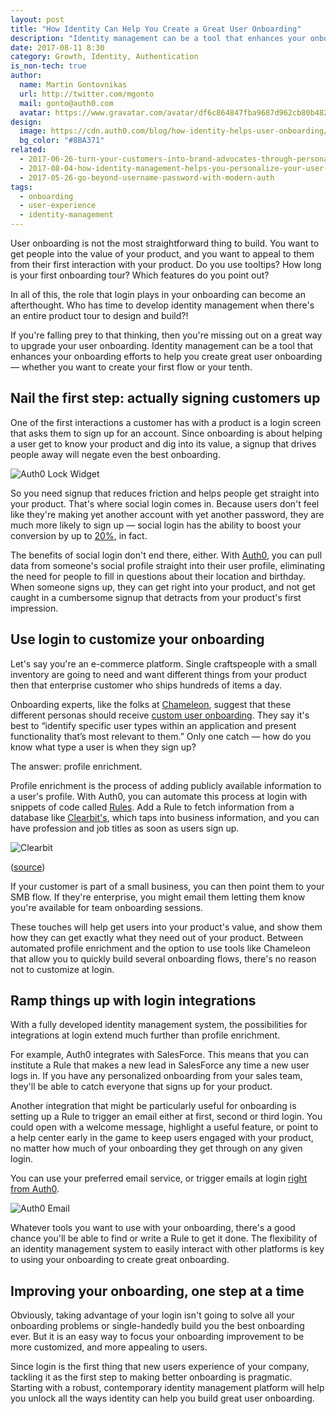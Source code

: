 ```yaml
---
layout: post
title: "How Identity Can Help You Create a Great User Onboarding"
description: "Identity management can be a tool that enhances your onboarding efforts to help you create great user onboarding experiences. Find out how."
date: 2017-08-11 8:30
category: Growth, Identity, Authentication
is_non-tech: true
author:
  name: Martin Gontovnikas
  url: http://twitter.com/mgonto
  mail: gonto@auth0.com
  avatar: https://www.gravatar.com/avatar/df6c864847fba9687d962cb80b482764??s=60
design:
  image: https://cdn.auth0.com/blog/how-identity-helps-user-onboarding/logo.png
  bg_color: "#8BA371"
related:
  - 2017-06-26-turn-your-customers-into-brand-advocates-through-personalization
  - 2017-08-04-how-identity-management-helps-you-personalize-your-user-experience
  - 2017-05-26-go-beyond-username-password-with-modern-auth
tags:
  - onboarding
  - user-experience
  - identity-management
---
```


User onboarding is not the most straightforward thing to build. You want to get people into the value of your product, and you want to appeal to them from their first interaction with your product. Do you use tooltips? How long is your first onboarding tour? Which features do you point out? 

In all of this, the role that login plays in your onboarding can become an afterthought. Who has time to develop identity management when there's an entire product tour to design and build?! 

If you're falling prey to that thinking, then you're missing out on a great way to upgrade your user onboarding. Identity management can be a tool that enhances your onboarding efforts to help you create great user onboarding — whether you want to create your first flow or your tenth.

## Nail the first step: actually signing customers up

One of the first interactions a customer has with a product is a login screen that asks them to sign up for an account. Since onboarding is about helping a user get to know your product and dig into its value, a signup that drives people away will negate even the best onboarding. 

![Auth0 Lock Widget](https://cdn.auth0.com/blog/how-identity-helps-user-onboarding/lock.png)

So you need signup that reduces friction and helps people get straight into your product. That's where social login comes in. Because users don't feel like they're making yet another account with yet another password, they are much more likely to sign up — social login has the ability to boost your conversion by up to [20%](https://www.quora.com/What-impact-does-social-login-have-on-conversion-rates), in fact. 

The benefits of social login don't end there, either. With [Auth0](https://auth0.com/docs/identityproviders), you can pull data from someone's social profile straight into their user profile, eliminating the need for people to fill in questions about their location and birthday. When someone signs up, they can get right into your product, and not get caught in a cumbersome signup that detracts from your product's first impression.

## Use login to customize your onboarding

Let's say you're an e-commerce platform. Single craftspeople with a small inventory are going to need and want different things from your product then that enterprise customer who ships hundreds of items a day. 

Onboarding experts, like the folks at [Chameleon](https://www.trychameleon.com/), suggest that these different personas should receive [custom user onboarding](https://www.trychameleon.com/blog/user-onboarding-more-than-first-user-experience). They say it's best to “identify specific user types within an application and present functionality that’s most relevant to them.” Only one catch — how do you know what type a user is when they sign up?

The answer: profile enrichment.

Profile enrichment is the process of adding publicly available information to a user's profile. With Auth0, you can automate this process at login with snippets of code called [Rules](https://auth0.com/docs/rules). Add a Rule to fetch information from a database like [Clearbit's]((https://clearbit.com/)), which taps into business information, and you can have profession and job titles as soon as users sign up.

![Clearbit](https://cdn.auth0.com/blog/how-identity-helps-user-onboarding/clearbit.png)

([source](https://clearbit.com/enrichment))

If your customer is part of a small business, you can then point them to your SMB flow. If they're enterprise, you might email them letting them know you're available for team onboarding sessions. 

These touches will help get users into your product's value, and show them how they can get exactly what they need out of your product. Between automated profile enrichment and the option to use tools like Chameleon that allow you to quickly build several onboarding flows, there's no reason not to customize at login.

## Ramp things up with login integrations

With a fully developed identity management system, the possibilities for integrations at login extend much further than profile enrichment. 

For example, Auth0 integrates with SalesForce. This means that you can institute a Rule that makes a new lead in SalesForce any time a new user logs in. If you have any personalized onboarding from your sales team, they'll be able to catch everyone that signs up for your product.

Another integration that might be particularly useful for onboarding is setting up a Rule to trigger an email either at first, second or third login. You could open with a welcome message, highlight a useful feature, or point to a help center early in the game to keep users engaged with your product, no matter how much of your onboarding they get through on any given login. 

You can use your preferred email service, or trigger emails at login [right from Auth0](https://auth0.com/docs/email/custom).

![Auth0 Email](https://cdn.auth0.com/blog/how-identity-helps-user-onboarding/auth0-email.png)

Whatever tools you want to use with your onboarding, there's a good chance you'll be able to find or write a Rule to get it done. The flexibility of an identity management system to easily interact with other platforms is key to using your onboarding to create great onboarding.

## Improving your onboarding, one step at a time

Obviously, taking advantage of your login isn't going to solve all your onboarding problems or single-handedly build you the best onboarding ever. But it is an easy way to focus your onboarding improvement to be more customized, and more appealing to users. 

Since login is the first thing that new users experience of your company, tackling it as the first step to making better onboarding is pragmatic. Starting with a robust, contemporary identity management platform will help you unlock all the ways identity can help you build great user onboarding.
